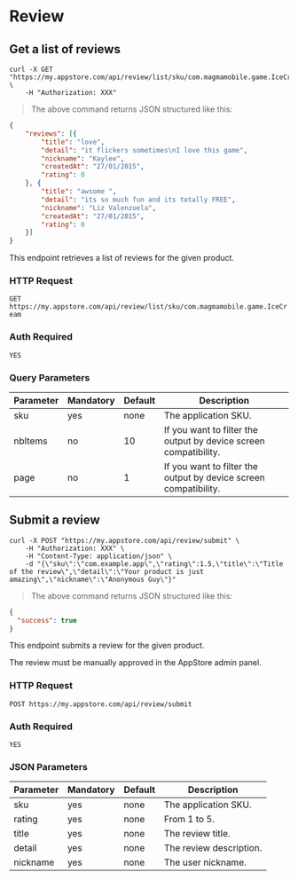 # Review

## Get a list of reviews

```shell
curl -X GET "https://my.appstore.com/api/review/list/sku/com.magmamobile.game.IceCream" \
    -H "Authorization: XXX"
```

> The above command returns JSON structured like this:

```json
{
    "reviews": [{
        "title": "love",
        "detail": "it flickers sometimes\nI love this game",
        "nickname": "Kaylee",
        "createdAt": "27/01/2015",
        "rating": 0
    }, {
        "title": "awsome ",
        "detail": "its so much fun and its totally FREE",
        "nickname": "Liz Valenzuela",
        "createdAt": "27/01/2015",
        "rating": 0
    }]
}
```

This endpoint retrieves a list of reviews for the given product.  

### HTTP Request

`GET https://my.appstore.com/api/review/list/sku/com.magmamobile.game.IceCream`

### Auth Required

`YES`

### Query Parameters

Parameter | Mandatory | Default | Description
--------- | --------- | ------- | -----------
sku | yes | none | The application SKU.
nbItems | no | 10 | If you want to filter the output by device screen compatibility.
page | no | 1 | If you want to filter the output by device screen compatibility.

## Submit a review

```shell
curl -X POST "https://my.appstore.com/api/review/submit" \
    -H "Authorization: XXX" \
    -H "Content-Type: application/json" \
    -d "{\"sku\":\"com.example.app\",\"rating\":1.5,\"title\":\"Title of the review\",\"detail\":\"Your product is just amazing\",\"nickname\":\"Anonymous Guy\"}"
```

> The above command returns JSON structured like this:

```json
{
  "success": true
}
```

This endpoint submits a review for the given product.

<aside class="notice">The review must be manually approved in the AppStore admin panel.</aside>

### HTTP Request

`POST https://my.appstore.com/api/review/submit`

### Auth Required

`YES`

### JSON Parameters

Parameter | Mandatory | Default | Description
--------- | --------- | ------- | -----------
sku | yes | none | The application SKU.
rating | yes | none | From 1 to 5.
title | yes | none | The review title.
detail | yes | none | The review description.
nickname | yes | none | The user nickname.